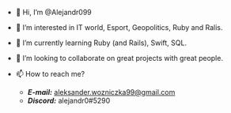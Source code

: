 - 👋 Hi, I’m @Alejandr099
- 👀 I’m interested in IT world, Esport, Geopolitics, Ruby and Ralis.
- 🌱 I’m currently learning Ruby (and Rails), Swift, SQL.
- 💞️ I’m looking to collaborate on great projects with great people.
- 📫 How to reach me?

  - ***E-mail:***   aleksander.wozniczka99@gmail.com
  - ***Discord:***  alejandr0#5290


<!---
Alejandr099/Alejandr099 is a ✨ special ✨ repository because its `README.md` (this file) appears on your GitHub profile.
You can click the Preview link to take a look at your changes.
--->
